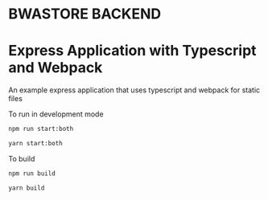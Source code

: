 # BWASTORE BACKEND
# Express Application with Typescript and Webpack

An example express application that uses typescript and webpack for static files

To run in development mode

```bash
npm run start:both
```
```bash
yarn start:both
```

To build

```bash
npm run build
```
```bash
yarn build
```
